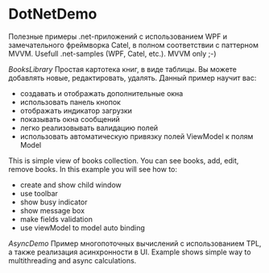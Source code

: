 DotNetDemo
=========

Полезные примеры .net-приложений с использованием WPF и замечательного фреймворка Catel, в полном соответствии 
с паттерном MVVM.
Usefull .net-samples (WPF, Catel, etc.). MVVM only ;-)


*BooksLibrary* 
Простая картотека книг, в виде таблицы. Вы можете добавлять новые, редактировать, удалять. Данный пример научит вас:
 - создавать и отображать дополнительные окна
 - использовать панель кнопок
 - отображать индикатор загрузки
 - показывать окна сообщений
 - легко реализовывать валидацию полей
 - использовать автоматическую привязку полей ViewModel к полям Model

This is simple view of books collection. You can see books, add, edit, remove books. In this example you will see how to:
 - create and show child window
 - use toolbar
 - show busy indicator
 - show message box
 - make fields validation
 - use viewModel to model auto binding
 
*AsyncDemo*
Пример многопоточных вычислений с использованием TPL, а также реализация асинхронности в UI.
Example shows simple way to multithreading and async calculations.


